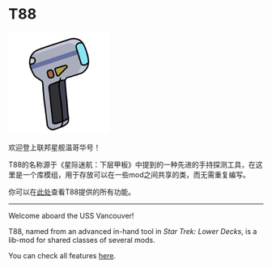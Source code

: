 # T88
<img src="https://github.com/USS-Shenzhou/t88/blob/master/src/main/resources/t88.png" width="200">


欢迎登上联邦星舰温哥华号！

T88的名称源于《星际迷航：下层甲板》中提到的一种先进的手持探测工具，在这里是一个库模组，用于存放可以在一些mod之间共享的类，而无需重复编写。

你可以在[此处](https://github.com/USS-Shenzhou/t88/blob/master/feature.md)查看T88提供的所有功能。

---

Welcome aboard the USS Vancouver!

T88, named from an advanced in-hand tool in *Star Trek: Lower Decks*, is a lib-mod for shared classes of several mods.

You can check all features [here](https://github.com/USS-Shenzhou/t88/blob/master/feature.md).

